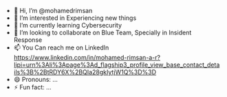 - 👋 Hi, I’m @mohamedrimsan
- 👀 I’m interested in Experiencing new things
- 🌱 I’m currently learning Cybersecurity
- 💞️ I’m looking to collaborate on Blue Team, Specially in Insident Response
- 📫 You Can reach me on LinkedIn https://www.linkedin.com/in/mohamed-rimsan-a-r?lipi=urn%3Ali%3Apage%3Ad_flagship3_profile_view_base_contact_details%3B%2BtRDY6X%2BQIa28gkIytjW1Q%3D%3D
- 😄 Pronouns: ...
- ⚡ Fun fact: ...

<!---
mohamedrimsan/mohamedrimsan is a ✨ special ✨ repository because its `README.md` (this file) appears on your GitHub profile.
You can click the Preview link to take a look at your changes.
--->
